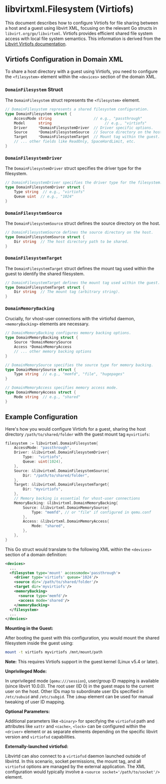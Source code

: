 # libvirtxml.Filesystem (Virtiofs)

This document describes how to configure Virtiofs for file sharing between a host and a guest using libvirt XML, focusing on the relevant Go structs in `libvirt.org/go/libvirtxml`. Virtiofs provides efficient shared file system access with local file system semantics. This information is derived from the [Libvirt Virtiofs documentation](https://libvirt.org/kbase/virtiofs.html).

## Virtiofs Configuration in Domain XML

To share a host directory with a guest using Virtiofs, you need to configure the `<filesystem>` element within the `<devices>` section of the domain XML.

### `DomainFilesystem` Struct

The `DomainFilesystem` struct represents the `<filesystem>` element.

```go
// DomainFilesystem represents a shared filesystem configuration.
type DomainFilesystem struct {
	AccessMode string                   // e.g., "passthrough"
	Model      string                        // e.g., "virtiofs"
	Driver     *DomainFilesystemDriver  // Driver specific options.
	Source     *DomainFilesystemSource  // Source directory on the host.
	Target     *DomainFilesystemTarget  // Mount tag within the guest.
	// ... other fields like ReadOnly, SpaceHardLimit, etc.
}
```

### `DomainFilesystemDriver`

The `DomainFilesystemDriver` struct specifies the driver type for the filesystem.

```go
// DomainFilesystemDriver specifies the driver type for the filesystem.
type DomainFilesystemDriver struct {
	Type string  // e.g., "virtiofs"
	Queue uint  // e.g., "1024"
}
```

### `DomainFilesystemSource`

The `DomainFilesystemSource` struct defines the source directory on the host.

```go
// DomainFilesystemSource defines the source directory on the host.
type DomainFilesystemSource struct {
	Dir string  // The host directory path to be shared.
}
```

### `DomainFilesystemTarget`

The `DomainFilesystemTarget` struct defines the mount tag used within the guest to identify the shared filesystem.

```go
// DomainFilesystemTarget defines the mount tag used within the guest.
type DomainFilesystemTarget struct {
	Dir string  // The mount tag (arbitrary string).
}
```

### `DomainMemoryBacking`

Crucially, for vhost-user connections with the virtiofsd daemon, `<memoryBacking>` elements are necessary.

```go
// DomainMemoryBacking configures memory backing options.
type DomainMemoryBacking struct {
	Source *DomainMemorySource 
	Access *DomainMemoryAccess 
	// ... other memory backing options
}

// DomainMemorySource specifies the source type for memory backing.
type DomainMemorySource struct {
	Type string  // e.g., "memfd", "file", "hugepages"
}

// DomainMemoryAccess specifies memory access mode.
type DomainMemoryAccess struct {
	Mode string  // e.g., "shared"
}
```

## Example Configuration

Here's how you would configure Virtiofs for a guest, sharing the host directory `/path/to/shared/folder` with the guest mount tag `myvirtiofs`:

```go
filesystem := libvirtxml.DomainFilesystem{
	AccessMode: "passthrough",
	Driver: &libvirtxml.DomainFilesystemDriver{
		Type:  "virtiofs",
		Queue: uint(1024),
	},
	Source: &libvirtxml.DomainFilesystemSource{
		Dir: "/path/to/shared/folder",
	},
	Target: &libvirtxml.DomainFilesystemTarget{
		Dir: "myvirtiofs",
	},
	// Memory backing is essential for vhost-user connections
	MemoryBacking: &libvirtxml.DomainMemoryBacking{
		Source: &libvirtxml.DomainMemorySource{
			Type: "memfd", // or "file" if configured in qemu.conf
		},
		Access: &libvirtxml.DomainMemoryAccess{
			Mode: "shared",
		},
	},
}
```

This Go struct would translate to the following XML within the `<devices>` section of a domain definition:

```xml
<devices>
  ...
  <filesystem type='mount' accessmode='passthrough'>
    <driver type='virtiofs' queue='1024'/>
    <source dir='/path/to/shared/folder'/>
    <target dir='myvirtiofs'/>
    <memoryBacking>
      <source type='memfd'/>
      <access mode='shared'/>
    </memoryBacking>
  </filesystem>
  ...
</devices>
```

**Mounting in the Guest:**

After booting the guest with this configuration, you would mount the shared filesystem inside the guest using:

```bash
mount -t virtiofs myvirtiofs /mnt/mount/path
```

**Note:** This requires Virtiofs support in the guest kernel (Linux v5.4 or later).

**Unprivileged Mode:**

In unprivileged mode (`qemu:///session`), user/group ID mapping is available (since libvirt 10.0.0). The root user (ID 0) in the guest maps to the current user on the host. Other IDs map to subordinate user IDs specified in `/etc/subuid` and `/etc/subgid`. The `idmap` element can be used for manual tweaking of user ID mapping.

**Optional Parameters:**

Additional parameters like `<binary>` for specifying the `virtiofsd` path and attributes like `xattr` and `<cache>`, `<lock>` can be configured within the `<driver>` element or as separate elements depending on the specific libvirt version and `virtiofsd` capabilities.

**Externally-launched virtiofsd:**

Libvirtd can also connect to a `virtiofsd` daemon launched outside of libvirtd. In this scenario, socket permissions, the mount tag, and all `virtiofsd` options are managed by the external application. The XML configuration would typically involve a `<source socket='/path/to/socket'/>` element.
